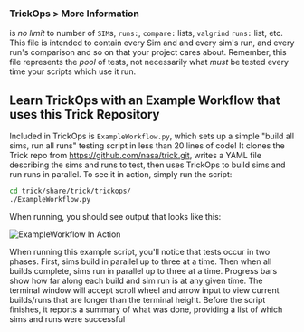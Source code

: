 ### TrickOps > More Information

 is *no limit* to number of `SIM`s, `runs:`, `compare:` lists, `valgrind` `runs:` list, etc.  This file is intended to contain every Sim and and every sim's run, and every run's comparison and so on that your project cares about.  Remember, this file represents the *pool* of tests, not necessarily what *must* be tested every time your scripts which use it run.

## Learn TrickOps with an Example Workflow that uses this Trick Repository

Included in TrickOps is `ExampleWorkflow.py`, which sets up a simple "build all sims, run all runs" testing script in less than 20 lines of code!  It clones the Trick repo from https://github.com/nasa/trick.git, writes a YAML file describing the sims and runs to test, then uses TrickOps to build sims and run runs in parallel. To see it in action, simply run the script:

```bash
cd trick/share/trick/trickops/
./ExampleWorkflow.py
```
When running, you should see output that looks like this:

![ExampleWorkflow In Action](images/trickops_example.png)

When running this example script, you'll notice that tests occur in two phases. First, sims build in parallel up to three at a time. Then when all builds complete, sims run in parallel up to three at a time. Progress bars show how far along each build and sim run is at any given time. The terminal window will accept scroll wheel and arrow input to view current builds/runs that are longer than the terminal height. Before the script finishes, it reports a summary of what was done, providing a list of which sims and runs were successful
